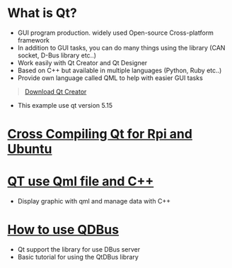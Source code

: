 # What is Qt?
- GUI program production. widely used Open-source Cross-platform framework
- In addition to GUI tasks, you can do many things using the library (CAN socket, D-Bus library etc..)
- Work easily with Qt Creator and Qt Designer
- Based on C++ but available in multiple languages (Python, Ruby etc..)
- Provide own language called QML to help with easier GUI tasks

> [Download Qt Creator](https://www.qt.io/download)
- This example use qt version 5.15

# [Cross Compiling Qt for Rpi and Ubuntu](./CrossCompileQT.md)

# [QT use Qml file and C++](./QtQmlCppMVC.md)
- Display graphic with qml and manage data with C++


# [How to use QDBus](./QtDBus.md)
- Qt support the library for use DBus server
- Basic tutorial for using the QtDBus library

## 